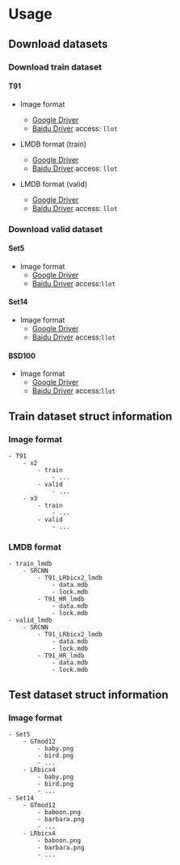 # Usage

## Download datasets

### Download train dataset

#### T91

- Image format
    - [Google Driver](https://drive.google.com/drive/folders/1PYizfnKq-UtRCDoSy79PGA4FC5HqAqch?usp=sharing)
    - [Baidu Driver](https://pan.baidu.com/s/1M0u-BPTdokxO452j7vxW4Q) access: `llot`

- LMDB format (train)
    - [Google Driver](https://drive.google.com/drive/folders/1BPqN08QHk_xFnMJWMS8grfh_vesVs8Jf?usp=sharing)
    - [Baidu Driver](https://pan.baidu.com/s/1eqeORnKcTmGatx2kAG92-A) access: `llot`

- LMDB format (valid)
    - [Google Driver](https://drive.google.com/drive/folders/1bYqqKk6NJ9wUfxTH2t_LbdMTB04OUicc?usp=sharing)
    - [Baidu Driver](https://pan.baidu.com/s/1W34MeEtLY0m-bOrnaveVmw) access: `llot`

### Download valid dataset

#### Set5

- Image format
    - [Google Driver](https://drive.google.com/file/d/1GtQuoEN78q3AIP8vkh-17X90thYp_FfU/view?usp=sharing)
    - [Baidu Driver](https://pan.baidu.com/s/1dlPcpwRPUBOnxlfW5--S5g) access:`llot`

#### Set14

- Image format
    - [Google Driver](https://drive.google.com/file/d/1CzwwAtLSW9sog3acXj8s7Hg3S7kr2HiZ/view?usp=sharing)
    - [Baidu Driver](https://pan.baidu.com/s/1KBS38UAjM7bJ_e6a54eHaA) access:`llot`

#### BSD100

- Image format
    - [Google Driver](https://drive.google.com/file/d/1xkjWJGZgwWjDZZFN6KWlNMvHXmRORvdG/view?usp=sharing)
    - [Baidu Driver](https://pan.baidu.com/s/1EBVulUpsQrDmZfqnm4jOZw) access:`llot`

## Train dataset struct information

### Image format

```text
- T91
    - x2
        - train
            - ...
        - valid
            - ...
    - x3
        - train
            - ...
        - valid
            - ...
```

### LMDB format

```text
- train_lmdb
    - SRCNN
        - T91_LRbicx2_lmdb
            - data.mdb
            - lock.mdb
        - T91_HR_lmdb
            - data.mdb
            - lock.mdb
- valid_lmdb
    - SRCNN
        - T91_LRbicx2_lmdb
            - data.mdb
            - lock.mdb
        - T91_HR_lmdb
            - data.mdb
            - lock.mdb
```

## Test dataset struct information

### Image format

```text
- Set5
    - GTmod12
        - baby.png
        - bird.png
        - ...
    - LRbicx4
        - baby.png
        - bird.png
        - ...
- Set14
    - GTmod12
        - baboon.png
        - barbara.png
        - ...
    - LRbicx4
        - baboon.png
        - barbara.png
        - ...
```
